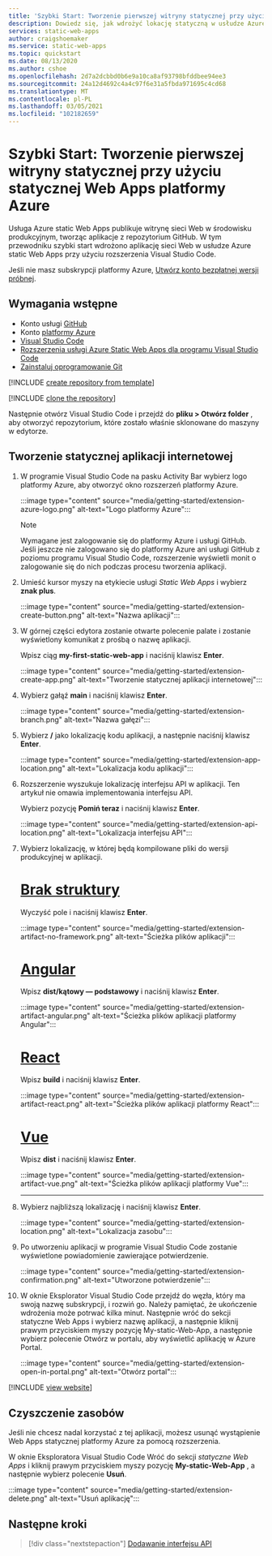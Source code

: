 ```yaml
---
title: 'Szybki Start: Tworzenie pierwszej witryny statycznej przy użyciu statycznej Web Apps platformy Azure'
description: Dowiedz się, jak wdrożyć lokację statyczną w usłudze Azure static Web Apps.
services: static-web-apps
author: craigshoemaker
ms.service: static-web-apps
ms.topic: quickstart
ms.date: 08/13/2020
ms.author: cshoe
ms.openlocfilehash: 2d7a2dcbbd0b6e9a10ca8af93798bfddbee94ee3
ms.sourcegitcommit: 24a12d4692c4a4c97f6e31a5fbda971695c4cd68
ms.translationtype: MT
ms.contentlocale: pl-PL
ms.lasthandoff: 03/05/2021
ms.locfileid: "102182659"
---
```

# <a name="quickstart-building-your-first-static-site-with-azure-static-web-apps"></a>Szybki Start: Tworzenie pierwszej witryny statycznej przy użyciu statycznej Web Apps platformy Azure

Usługa Azure static Web Apps publikuje witrynę sieci Web w środowisku produkcyjnym, tworząc aplikacje z repozytorium GitHub. W tym przewodniku szybki start wdrożono aplikację sieci Web w usłudze Azure static Web Apps przy użyciu rozszerzenia Visual Studio Code.

Jeśli nie masz subskrypcji platformy Azure, [Utwórz konto bezpłatnej wersji próbnej](https://azure.microsoft.com/free).

## <a name="prerequisites"></a>Wymagania wstępne

- Konto usługi [GitHub](https://github.com)
- Konto [platformy Azure](https://portal.azure.com)
- [Visual Studio Code](https://code.visualstudio.com)
- [Rozszerzenia usługi Azure Static Web Apps dla programu Visual Studio Code](https://marketplace.visualstudio.com/items?itemName=ms-azuretools.vscode-azurestaticwebapps)
- [Zainstaluj oprogramowanie Git](https://www.git-scm.com/downloads)

[!INCLUDE [create repository from template](../../includes/static-web-apps-get-started-create-repo.md)]

[!INCLUDE [clone the repository](../../includes/static-web-apps-get-started-clone-repo.md)]

Następnie otwórz Visual Studio Code i przejdź do **pliku > Otwórz folder** , aby otworzyć repozytorium, które zostało właśnie sklonowane do maszyny w edytorze.

## <a name="create-a-static-web-app"></a>Tworzenie statycznej aplikacji internetowej

1. W programie Visual Studio Code na pasku Activity Bar wybierz logo platformy Azure, aby otworzyć okno rozszerzeń platformy Azure.

    :::image type="content" source="media/getting-started/extension-azure-logo.png" alt-text="Logo platformy Azure":::

    > [!NOTE]
    > Wymagane jest zalogowanie się do platformy Azure i usługi GitHub. Jeśli jeszcze nie zalogowano się do platformy Azure ani usługi GitHub z poziomu programu Visual Studio Code, rozszerzenie wyświetli monit o zalogowanie się do nich podczas procesu tworzenia aplikacji.

1. Umieść kursor myszy na etykiecie usługi _Static Web Apps_ i wybierz **znak plus**.

    :::image type="content" source="media/getting-started/extension-create-button.png" alt-text="Nazwa aplikacji":::

1. W górnej części edytora zostanie otwarte polecenie palate i zostanie wyświetlony komunikat z prośbą o nazwę aplikacji.

    Wpisz ciąg **my-first-static-web-app** i naciśnij klawisz **Enter**.

    :::image type="content" source="media/getting-started/extension-create-app.png" alt-text="Tworzenie statycznej aplikacji internetowej":::

1. Wybierz gałąź **main** i naciśnij klawisz **Enter**.

    :::image type="content" source="media/getting-started/extension-branch.png" alt-text="Nazwa gałęzi":::

1. Wybierz **/** jako lokalizację kodu aplikacji, a następnie naciśnij klawisz **Enter**.

    :::image type="content" source="media/getting-started/extension-app-location.png" alt-text="Lokalizacja kodu aplikacji":::

1. Rozszerzenie wyszukuje lokalizację interfejsu API w aplikacji. Ten artykuł nie omawia implementowania interfejsu API.

    Wybierz pozycję **Pomiń teraz** i naciśnij klawisz **Enter**.

    :::image type="content" source="media/getting-started/extension-api-location.png" alt-text="Lokalizacja interfejsu API":::

1. Wybierz lokalizację, w której będą kompilowane pliki do wersji produkcyjnej w aplikacji.

    # <a name="no-framework"></a>[Brak struktury](#tab/vanilla-javascript)

    Wyczyść pole i naciśnij klawisz **Enter**.

    :::image type="content" source="media/getting-started/extension-artifact-no-framework.png" alt-text="Ścieżka plików aplikacji":::

    # <a name="angular"></a>[Angular](#tab/angular)

    Wpisz **dist/kątowy — podstawowy** i naciśnij klawisz **Enter**.

    :::image type="content" source="media/getting-started/extension-artifact-angular.png" alt-text="Ścieżka plików aplikacji platformy Angular":::

    # <a name="react"></a>[React](#tab/react)

    Wpisz **build** i naciśnij klawisz **Enter**.

    :::image type="content" source="media/getting-started/extension-artifact-react.png" alt-text="Ścieżka plików aplikacji platformy React":::

    # <a name="vue"></a>[Vue](#tab/vue)

    Wpisz **dist** i naciśnij klawisz **Enter**.

    :::image type="content" source="media/getting-started/extension-artifact-vue.png" alt-text="Ścieżka plików aplikacji platformy Vue":::

    ---

1. Wybierz najbliższą lokalizację i naciśnij klawisz **Enter**.

    :::image type="content" source="media/getting-started/extension-location.png" alt-text="Lokalizacja zasobu":::

1. Po utworzeniu aplikacji w programie Visual Studio Code zostanie wyświetlone powiadomienie zawierające potwierdzenie.

    :::image type="content" source="media/getting-started/extension-confirmation.png" alt-text="Utworzone potwierdzenie":::

1. W oknie Eksplorator Visual Studio Code przejdź do węzła, który ma swoją nazwę subskrypcji, i rozwiń go. Należy pamiętać, że ukończenie wdrożenia może potrwać kilka minut. Następnie wróć do sekcji statyczne Web Apps i wybierz nazwę aplikacji, a następnie kliknij prawym przyciskiem myszy pozycję My-static-Web-App, a następnie wybierz polecenie Otwórz w portalu, aby wyświetlić aplikację w Azure Portal.

    :::image type="content" source="media/getting-started/extension-open-in-portal.png" alt-text="Otwórz portal":::

[!INCLUDE [view website](../../includes/static-web-apps-get-started-view-website.md)]

## <a name="clean-up-resources"></a>Czyszczenie zasobów

Jeśli nie chcesz nadal korzystać z tej aplikacji, możesz usunąć wystąpienie Web Apps statycznej platformy Azure za pomocą rozszerzenia.

W oknie Eksploratora Visual Studio Code Wróć do sekcji _statyczne Web Apps_ i kliknij prawym przyciskiem myszy pozycję **My-static-Web-App** , a następnie wybierz polecenie **Usuń**.

:::image type="content" source="media/getting-started/extension-delete.png" alt-text="Usuń aplikację":::

## <a name="next-steps"></a>Następne kroki

> [!div class="nextstepaction"]
> [Dodawanie interfejsu API](add-api.md)
